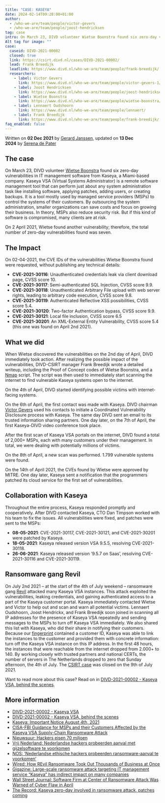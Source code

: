 ```yaml
---
title: "CASE: KASEYA"
date: 2024-02-14T09:28:00+01:00
author:
  - /who-we-are/team/people/victor-gevers
  - /who-we-are/team/people/joost-hendricksen
tag: case
intro: On March 23, DIVD volunteer Wietse Boonstra found six zero-day vulnerabilities in IT management software from Kaseya, a Miami-based company.  This turned out to be one of the biggest (ransomware) cases in history, a case with a huge impact worldwide.
Alt tag for image: ""
case:
  caseid: DIVD-2021-00002
  closed: true
  link: https://csirt.divd.nl/cases/DIVD-2021-00002/
  lead: Frank Breedijk
  leadlink: https://www.divd.nl/who-we-are/team/people/frank-breedijk/
  researchers:
    - label: Victor Gevers
      link: https://www.divd.nl/who-we-are/team/people/victor-gevers-1/
    - label: Joost Hendricksen
      link: https://www.divd.nl/who-we-are/team/people/joost-hendricksen/
    - label: Wietse Boonstra
      link: https://www.divd.nl/who-we-are/team/people/wietse-boonstra/
    - label: Lennaert Oudshoorn
      link: https://www.divd.nl/who-we-are/team/people/lennaert/
    - label: Frank Breedijk
      link: https://www.divd.nl/who-we-are/team/people/frank-breedijk/
faq_enabled: false
---
```

Written on **02 Dec 2021** by [Gerard Janssen](https://www.divd.nl/who-we-are/team/people/gerard-janssen/), updated on **13 Dec 2024** by [Serena de Pater](https://www.divd.nl/who-we-are/team/people/serena-de-pater/)

## The case

On March 23, DIVD volunteer [Wietse Boonstra](https://www.divd.nl/who-we-are/team/people/wietse-boonstra/) found six zero-day vulnerabilities in IT management software from Kaseya, a Miami-based company. Kaseya VSA (Virtual Systems Administrator) is a remote software management tool that can perform just about any system administration task like installing software, applying patches, adding users, or creating backups. It is a tool mostly used by managed service providers (MSPs) to control the systems of their customers. By outsourcing the system administration, smaller organizations can save costs and focus on growing their business. In theory, MSPs also reduce security risk. But if this kind of software is compromised, many clients are at risk.

On 2 April 2021, Wietse found another vulnerability; therefore, the total number of zero-day vulnerabilities found was seven.

## The Impact

On 02-04-2021, the CVE IDs of the vulnerabilities Wietse Boonstra found were requested, without publishing any technical details:

- **CVE-2021-30116**: Unauthenticated credentials leak via client download page, CVSS score 10.
- **CVE-2021-30117**: Semi-authenticated SQL Injection, CVSS score 9.9.
- **CVE-2021-30118**: Unauthenticated Arbitrary File upload with web server rights, leading to arbitrary code execution, CVSS score 9.8.
- **CVE-2021-30119**: Authenticated Reflective XSS possibilities, CVSS score 5.4.
- **CVE-2021-30120**: Two-factor Authentication bypass, CVSS score 9.9.
- **CVE-2021-30121**: Local file inclusion, CVSS score 6.5
- **CVE-2021-30201**: An XML-External Entity Vulnerability, CVSS score 5.4 (this one was found on April 2nd 2021).

## What we did

When Wietse discovered the vulnerabilities on the 2nd day of April, DIVD immediately took action. After realizing the possible impact of the vulnerabilities, DIVD-CSIRT manager Frank Breedijk wrote a detailed writeup, including the Proof of Concept codes of Wietse Boonstra, and a [Nmap](https://nmap.org/) script. The script was then used to immediately start scanning the internet to find vulnerable Kaseya systems open to the internet. 

On the 4th of April, DIVD started identifying possible victims with internet-facing systems. 

On the 6th of April, the first contact was made with Kaseya. DIVD chairman [Victor Gevers](https://www.divd.nl/who-we-are/team/people/victor-gevers-1/) used his contacts to initiate a Coordinated Vulnerability Disclosure process with Kaseya. The same day DIVD sent an email to its trusted information sharing partners. One day later, on the 7th of April, the first Kaseya-DIVD video conference took place.

After the first scan of Kaseya VSA portals on the internet, DIVD found a total of 2,000+ MSPs, each with many customers under their management. In total, we were dealing with potentially millions of victims.

On the 8th of April, a new scan was performed. 1.799 vulnerable systems were found.

On the 14th of April 2021, the CVEs found by Wietse were approved by MITRE. One day later, Kaseya sent a notification that the programmers patched its cloud service for the first set of vulnerabilities.

## Collaboration with Kaseya

Throughout the entire process, Kaseya responded promptly and cooperatively. After DIVD contacted Kaseya, CTO Dan Timpson worked with his team to fix the issues. All vulnerabilities were fixed, and patches were sent to the MSPs: 

- **08-05-2021**: CVE-2021-30117, CVE-2021-30121, and CVE-2021-30201 were patched by Kaseya. 
- **18-05-2021**: Kaseya released version VSA 9.5.5, resolving CVE-2021-30118.
- **26-06-2021**: Kaseya released version ‘9.5.7 on Saas’, resolving CVE-2021-30116 and CVE-2021-30119.

## Ransomware gang Revil 

On July 2nd 2021 – at the start of the 4th of July weekend – ransomware gang [Revil](https://en.wikipedia.org/wiki/REvil) attacked many Kaseya VSA instances. This attack exploited the vulnerabilities, leaking credentials, and gaining authenticated access to a part of the Kaseya customer portal. Kaseya immediately contacted Wietse and Victor to help out and scan and warn all potential victims. Lennaert Oudshoorn, Joost Hendrickx, and Frank Breedijk soon joined in scanning all IP addresses for the presence of Kaseya VSA repeatedly and sending messages to the MSPs to turn off Kaseya VSA immediately. We also shared this list with Kaseya, who did their share in notifying their customers. Because our [fingerprint](https://www.divd.nl/warningemail/) contained a customer ID, Kaseya was able to link the instances to the customer and provided them with concrete information: turn off the Kaseya VSA instance on this IP address. In the first 48 hours, the instances that were reachable from the internet dropped from 2.000+ to 140. By working closely with trusted partners and national CERTs, the number of servers in The Netherlands dropped to zero that Sunday afternoon, the 4th of July. The [CSIRT case](https://csirt.divd.nl/cases/DIVD-2021-00002/) was closed on the 9th of July 2021.

Want to read more about this case? Read on in [DIVD-2021-00002 - Kaseya VSA, behind the scenes](https://www.divd.nl/newsroom/articles/case-kaseya-vsa-behind-the-scenes/).

## More information

- [DIVD-2021-00002 - Kaseya VSA](https://csirt.divd.nl/cases/DIVD-2021-00002/)
- [DIVD-2021-00002 - Kaseya VSA, behind the scenes](https://www.divd.nl/newsroom/articles/case-kaseya-vsa-behind-the-scenes/)
- [Kaseya: Important Notice August 4th, 2021](https://csirt.divd.nl/cases/DIVD-2021-00002/)
- [CISA-FBI Guidance for MSPs and their Customers Affected by the Kaseya VSA Supply-Chain Ransomware Attack](https://us-cert.cisa.gov/ncas/current-activity/2021/07/04/cisa-fbi-guidance-msps-and-their-customers-affected-kaseya-vsa)
- [Nieuwsuur: Hackers eisen 70 miljoen](https://www.npostart.nl/nieuwsuur/05-07-2021/VPWON_1324266)
- [Vrij Nederland: Nederlandse hackers probeerden aanval met gijzelsoftware te voorkomen](https://www.vn.nl/divd/)
- [NOS: ‘Nederlandse ethische hackers probeerden ransomware-aanval te voorkomen’](https://nos.nl/artikel/2387973-nederlandse-ethische-hackers-probeerden-ransomware-aanval-te-voorkomen)
- [Wired: How REvil Ransomware Took Out Thousands of Business at Once](https://www.wired.com/story/revil-ransomware-supply-chain-technique)
- [Gigazine: Large-scale ransomware attack targeting IT management service “Kaseya” has indirect impact on many companies](https://gigazine.net/news/20210705-revil-ransomeware-gang-msp-supply-chain-attack/)
- [Wall Street Journal: Software Firm at Center of Ransomware Attack Was Warned of Cyber Flaw in April](https://www.wsj.com/articles/software-firm-at-center-of-ransomware-attack-was-warned-of-cyber-flaw-in-april-11625673291?mod=hp_lead_pos4)
- [The Record: Kaseya zero-day involved in ransomware attack, patches coming](https://therecord.media/kaseya-zero-day-involved-in-ransomware-attack-patches-coming/)
